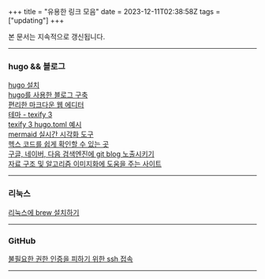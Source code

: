 +++
title = "유용한 링크 모음"
date = 2023-12-11T02:38:58Z
tags = ["updating"]
+++

본 문서는 지속적으로 갱신됩니다.

---
  
### hugo && 블로그  

[hugo 설치](https://gohugo.io/installation/)  
[hugo를 사용한 블로그 구축](https://selfinvestfriends.tistory.com/77)  
[편리한 마크다운 웹 에디터](https://stackedit.io/)  
[테마 - texify 3](https://github.com/michaelneuper/hugo-texify3)  
[texify 3 hugo.toml 예시](https://github.com/michaelneuper/hugo-texify3/blob/master/exampleSite/hugo.toml)  
[mermaid 실시간 시각화 도구](https://mermaid.live/edit)  
[헥스 코드를 쉽게 확인할 수 있는 곳](https://www.color-hex.com/)  
[구글, 네이버, 다음 검색엔진에 git blog 노출시키기](https://yenarue.github.io/tip/2020/04/30/Search-SEO/)  
[자료 구조 및 알고리즘 이미지화에 도움을 주는 사이트](https://app.diagrams.net/)  
  
---
  
### 리눅스  
  
[리눅스에 brew 설치하기](https://ko.linux-console.net/?p=9839)  
  
---
  
### GitHub  

[불필요한 권한 인증을 피하기 위한 ssh 접속](https://nayotutorial.tistory.com/132)

---
